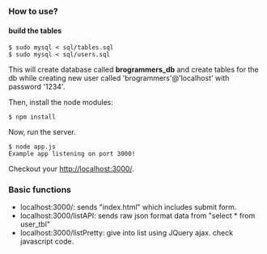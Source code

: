 ### How to use?

#### build the tables
    $ sudo mysql < sql/tables.sql
    $ sudo mysql < sql/users.sql
    
This will create database called <b>brogrammers_db</b> and create tables for the db while creating new user called 'brogrammers'@'localhost' with password '1234'.

Then, install the node modules:

    $ npm install

Now, run the server.

    $ node app.js
    Example app listening on port 3000!

Checkout your [http://localhost:3000/](http://localhost:3000/).

### Basic functions
* localhost:3000/: sends "index.html" which includes submit form.
* localhost:3000/listAPI: sends raw json format data from "select * from user_tbl"
* localhost:3000/listPretty: give into list using JQuery ajax. check javascript code.
